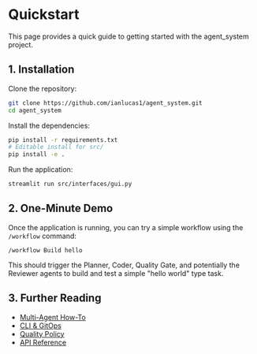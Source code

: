 # Quickstart

This page provides a quick guide to getting started with the agent_system project.

## 1. Installation

Clone the repository:

```bash
git clone https://github.com/ianlucas1/agent_system.git
cd agent_system
```

Install the dependencies:

```bash
pip install -r requirements.txt
# Editable install for src/
pip install -e .
```

Run the application:

```bash
streamlit run src/interfaces/gui.py
```

## 2. One-Minute Demo

Once the application is running, you can try a simple workflow using the `/workflow` command:

```
/workflow Build hello
```

This should trigger the Planner, Coder, Quality Gate, and potentially the Reviewer agents to build and test a simple "hello world" type task.

## 3. Further Reading

- [Multi-Agent How-To](multi_agent.md)
- [CLI & GitOps](cli_gitops.md)
- [Quality Policy](quality_policy.md)
- [API Reference](api_reference.md) 